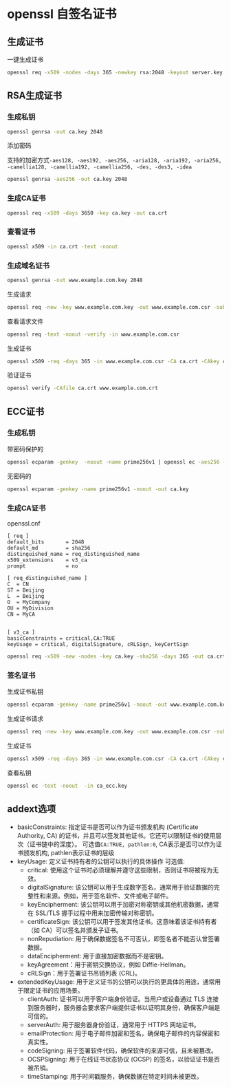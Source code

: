 # openssl 自签名证书


## 生成证书

一键生成证书

```bash
openssl req -x509 -nodes -days 365 -newkey rsa:2048 -keyout server.key -out server.crt -subj "/C=CN/ST=Beijing/L=Beijing/O=MyCompany/OU=MyDivision/CN=www.mywebsite.com" -addext "subjectAltName=DNS:www.mywebsite.com,DNS:mywebsite.com"
```

## RSA生成证书

### 生成私钥

```bash
openssl genrsa -out ca.key 2048
```

添加密码

支持的加密方式`-aes128, -aes192, -aes256, -aria128, -aria192, -aria256, -camellia128, -camellia192, -camellia256, -des, -des3, -idea`

```bash
openssl genrsa -aes256 -out ca.key 2048
```

### 生成CA证书
```bash
openssl req -x509 -days 3650 -key ca.key -out ca.crt
```

### 查看证书

```bash
openssl x509 -in ca.crt -text -noout
```

### 生成域名证书

```bash
openssl genrsa -out www.example.com.key 2048
```

生成请求
```bash
openssl req -new -key www.example.com.key -out www.example.com.csr -subj "/C=CN/ST=Beijing/L=Beijing/O=MyCompany/OU=MyDivision/CN=www.example.com" -addext "subjectAltName=DNS:www.example.com"
```

查看请求文件
```bash
openssl req -text -noout -verify -in www.example.com.csr
```

生成证书
```bash
openssl x509 -req -days 365 -in www.example.com.csr -CA ca.crt -CAkey ca.key -CAcreateserial -out www.example.com.crt -extfile <(printf "subjectAltName=DNS:www.example.com")
```

验证证书

```bash
openssl verify -CAfile ca.crt www.example.com.crt
```


## ECC证书

### 生成私钥

带密码保护的
```bash
openssl ecparam -genkey  -noout -name prime256v1 | openssl ec -aes256 -out ca.key
```

无密码的

```bash
openssl ecparam -genkey -name prime256v1 -noout -out ca.key
```

### 生成CA证书

openssl.cnf
```text [openssl.cnf]
[ req ]
default_bits       = 2048
default_md         = sha256
distinguished_name = req_distinguished_name
x509_extensions    = v3_ca
prompt             = no

[ req_distinguished_name ]
C  = CN
ST = Beijing
L  = Beijing
O  = MyCompany
OU = MyDivision
CN = MyCA


[ v3_ca ]
basicConstraints = critical,CA:TRUE
keyUsage = critical, digitalSignature, cRLSign, keyCertSign
```

```bash
openssl req -x509 -new -nodes -key ca.key -sha256 -days 365 -out ca.crt -config openssl.cnf
```

### 签名证书

生成证书私钥
```bash
openssl ecparam -genkey -name prime256v1 -noout -out www.example.com.key
```

生成证书请求

```bash
openssl req -new -key www.example.com.key -out www.example.com.csr -subj "/C=CN/ST=Beijing/L=Beijing/O=MyCompany/OU=MyDivision/CN=www.example.com" -addext "subjectAltName=DNS:www.example.com"
```

生成证书
```bash
openssl x509 -req -days 365 -in www.example.com.csr -CA ca.crt -CAkey ca.key -CAcreateserial -out www.example.com.crt -extfile <(printf "subjectAltName=DNS:www.example.com")
```

查看私钥
```bash
openssl ec -text -noout  -in ca_ecc.key
```

## addext选项
- basicConstraints: 指定证书是否可以作为证书颁发机构 (Certificate Authority, CA) 的证书，并且可以签发其他证书。它还可以限制证书的使用层次（证书链中的深度）。
可选值`CA:TRUE, pathlen:0`, CA表示是否可以作为证书颁发机构, pathlen表示证书的层级
- keyUsage: 定义证书持有者的公钥可以执行的具体操作
可选值:
  - critical: 使用这个证书时必须理解并遵守这些限制，否则证书将被视为无效。
  - digitalSignature: 该公钥可以用于生成数字签名，通常用于验证数据的完整性和来源。例如，用于签名软件、文件或电子邮件。
  - keyEncipherment: 该公钥可以用于加密对称密钥或其他机密数据，通常在 SSL/TLS 握手过程中用来加密传输对称密钥。
  - certificateSign: 该公钥可以用于签发其他证书。这意味着该证书持有者（如 CA）可以签名并颁发子证书。
  - nonRepudiation: 用于确保数据签名不可否认，即签名者不能否认曾签署数据。
  - dataEncipherment: 用于直接加密数据而不是密钥。
  - keyAgreement：用于密钥交换协议，例如 Diffie-Hellman。
  - cRLSign：用于签署证书吊销列表 (CRL)。
- extendedKeyUsage: 用于定义证书的公钥可以执行的更具体的用途，通常用于限定证书的应用场景。
  - clientAuth: 证书可以用于客户端身份验证。当用户或设备通过 TLS 连接到服务器时，服务器会要求客户端提供证书以证明其身份，确保客户端是可信的。
  - serverAuth: 用于服务器身份验证，通常用于 HTTPS 网站证书。
  - emailProtection: 用于电子邮件加密和签名，确保电子邮件的内容保密和真实性。
  - codeSigning: 用于签署软件代码，确保软件的来源可信，且未被篡改。
  - OCSPSigning: 用于在线证书状态协议 (OCSP) 的签名，以验证证书是否被吊销。
  - timeStamping: 用于时间戳服务，确保数据在特定时间未被更改。
